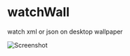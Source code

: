 # watchWall
watch xml or json on desktop wallpaper

![Screenshot](https://github.com/mustafauzun0/watchWall/blob/master/screenshots/watchWall.png)
